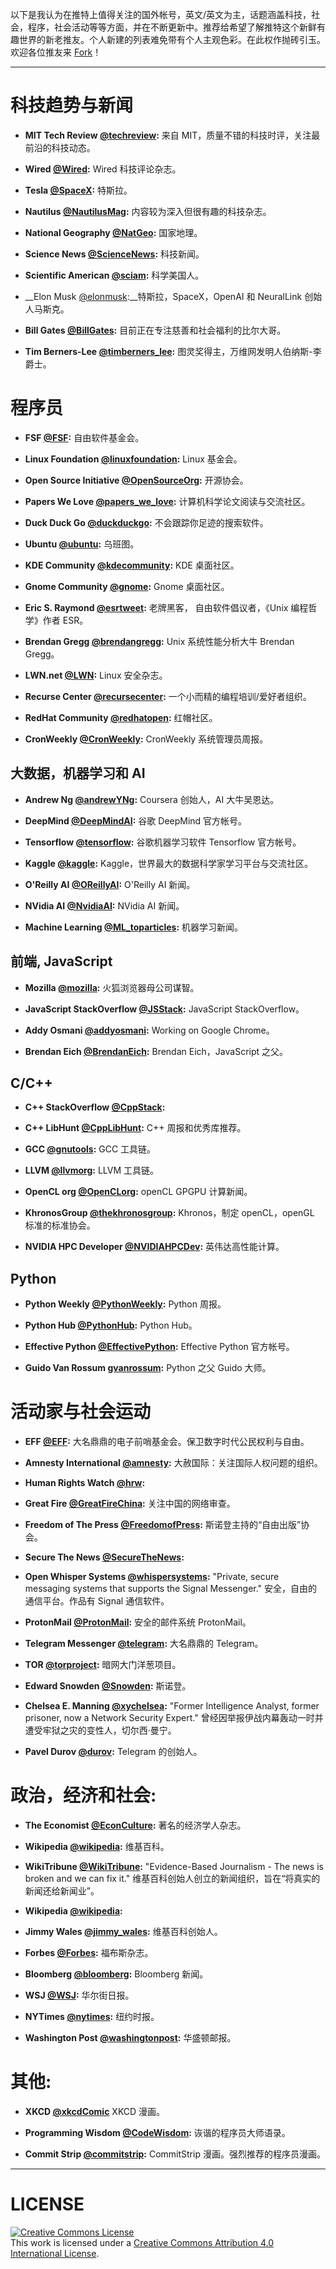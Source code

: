 以下是我认为在推特上值得关注的国外帐号，英文/英文为主，话题涵盖科技，社会，程序，社会活动等等方面，并在不断更新中。推荐给希望了解推特这个新鲜有趣世界的新老推友。个人新建的列表难免带有个人主观色彩。在此权作抛砖引玉。欢迎各位推友来 [Fork](https://github.com/hxy9243/whotofollowontwitter)！

-----

# 科技趋势与新闻

- __MIT Tech Review [@techreview](https://twitter.com/techreview):__ 来自 MIT，质量不错的科技时评，关注最前沿的科技动态。

- __Wired [@Wired](https://twitter.com/wired):__ Wired 科技评论杂志。

- __Tesla [@SpaceX](https://twitter.com/TelsaMotors):__ 特斯拉。

- __Nautilus [@NautilusMag](https://twitter.com/NautilusMag):__ 内容较为深入但很有趣的科技杂志。

- __National Geography [@NatGeo](https://twitter.com/NatGeo):__ 国家地理。

- __Science News [@ScienceNews](https://twitter.com/ScienceNews):__ 科技新闻。

- __Scientific American [@sciam](https://twitter.com/sciam):__ 科学美国人。

- __Elon Musk [@elonmusk](https://twitter.com/elonmusk):__特斯拉，SpaceX，OpenAI 和 NeuralLink 创始人马斯克。

- __Bill Gates [@BillGates](https://twitter.com/BillGates):__ 目前正在专注慈善和社会福利的比尔大哥。

- __Tim Berners-Lee [@timberners_lee](https://twitter.com/timberners_lee):__ 图灵奖得主，万维网发明人伯纳斯-李爵士。

# 程序员

- __FSF [@FSF](https://twitter.com/fsf):__ 自由软件基金会。

- __Linux Foundation [@linuxfoundation](https://twitter.com/linuxfoundation):__ Linux 基金会。

- __Open Source Initiative [@OpenSourceOrg](https://twitter.com/OpenSourceOrg):__ 开源协会。

- __Papers We Love [@papers_we_love](http:s//twitter.com/papers_we_love):__ 计算机科学论文阅读与交流社区。

- __Duck Duck Go [@duckduckgo](https://twitter.com/duckduckgo):__ 不会跟踪你足迹的搜索软件。

- __Ubuntu [@ubuntu](https://twitter.com/ubuntu):__ 乌班图。

- __KDE Community [@kdecommunity](https://twitter.com/kdecommunity):__ KDE 桌面社区。

- __Gnome Community [@gnome](https://twitter.com/gnome):__ Gnome 桌面社区。

- __Eric S. Raymond [@esrtweet](https://twitter.com/esrtweet):__ 老牌黑客， 自由软件倡议者，《Unix 编程哲学》作者 ESR。

- __Brendan Gregg [@brendangregg](https://twitter.com/brendangregg):__ Unix 系统性能分析大牛 Brendan Gregg。

- __LWN.net [@LWN](https://twitter.com/lwnnet):__ Linux 安全杂志。

- __Recurse Center [@recursecenter](https://twitter.com/recursecenter):__ 一个小而精的编程培训/爱好者组织。

- __RedHat Community [@redhatopen](https://twitter.com/redhatopen):__ 红帽社区。

- __CronWeekly [@CronWeekly](https://twitter.com/CronWeekly):__ CronWeekly 系统管理员周报。


## 大数据，机器学习和 AI

- __Andrew Ng [@andrewYNg](https://twitter.com/AndrewYNg):__ Coursera 创始人，AI 大牛吴恩达。

- __DeepMind [@DeepMindAI](https://twitter.com/DeepMindAI):__ 谷歌 DeepMind 官方帐号。

- __Tensorflow [@tensorflow](https://twitter.com/Tensorflow):__ 谷歌机器学习软件 Tensorflow 官方帐号。

- __Kaggle [@kaggle](https://twitter.com/kaggle):__ Kaggle，世界最大的数据科学家学习平台与交流社区。

- __O'Reilly AI [@OReillyAI](https://twitter.com/OReillyAI):__ O'Reilly AI 新闻。

- __NVidia AI [@NvidiaAI](https://twitter.com/NvidiaAI):__ NVidia AI 新闻。

- __Machine Learning [@ML_toparticles](https://twitter.com/ML_toparticles):__ 机器学习新闻。

## 前端, JavaScript

- __Mozilla [@mozilla](https://twitter.com/mozilla):__ 火狐浏览器母公司谋智。

- __JavaScript StackOverflow [@JSStack](https://twitter.com/JSStack):__ JavaScript StackOverflow。

- __Addy Osmani [@addyosmani](https://twitter.com/addyosmani):__  Working on Google Chrome。

- __Brendan Eich [@BrendanEich](https://twitter.com/BrendanEich):__ Brendan Eich，JavaScript 之父。

## C/C++

- __C++ StackOverflow [@CppStack](https://twitter.com/CppStack):__

- __C++ LibHunt [@CppLibHunt](https://twitter.com/cpplibhunt):__ C++ 周报和优秀库推荐。

- __GCC [@gnutools](https://twitter.com/gnutools):__ GCC 工具链。

- __LLVM [@llvmorg](https://twitter.com/llvmorg):__ LLVM 工具链。

- __OpenCL org [@OpenCLorg](https://twitter.com/OpenCLorg):__ openCL GPGPU 计算新闻。

- __KhronosGroup [@thekhronosgroup](https://twitter.com/thekhronosgroup):__ Khronos，制定 openCL，openGL 标准的标准协会。

- __NVIDIA HPC Developer [@NVIDIAHPCDev](https://twitter.com/NVIDIAHPCDev):__ 英伟达高性能计算。


## Python

- __Python Weekly [@PythonWeekly](https://twitter.com/PythonWeekly):__ Python 周报。

- __Python Hub [@PythonHub](https://twitter.com/PythonHub):__ Python Hub。

- __Effective Python [@EffectivePython](https://twitter.com/EffectivePython):__ Effective Python 官方帐号。

- __Guido Van Rossum [gvanrossum](https://twitter.com/gvanrossum):__ Python 之父 Guido 大师。

# 活动家与社会运动

- __EFF [@EFF](https://twitter.com/EFF):__ 大名鼎鼎的电子前哨基金会。保卫数字时代公民权利与自由。

- __Amnesty International [@amnesty](https://twitter.com/amnesty):__ 大赦国际：关注国际人权问题的组织。

- __Human Rights Watch [@hrw](https://twitter.com/hrw):__

- __Great Fire [@GreatFireChina](https://twitter.com/GreatFireChina):__  关注中国的网络审查。

- __Freedom of The Press [@FreedomofPress](https://twitter.com/FreedomofPress):__ 斯诺登主持的“自由出版”协会。

- __Secure The News [@SecureTheNews](https://twitter.com/SecureTheNews):__

- __Open Whisper Systems [@whispersystems](https://twitter.com/whispersystems):__  "Private, secure messaging systems that supports the Signal Messenger." 安全，自由的通信平台。作品有 Signal 通信软件。

- __ProtonMail [@ProtonMail](https://twitter.com/ProtonMail):__ 安全的邮件系统 ProtonMail。

- __Telegram Messenger [@telegram](https://twitter.com/telegram):__ 大名鼎鼎的 Telegram。

- __TOR [@torproject](https://twitter.com/torproject):__ 暗网大门洋葱项目。

- __Edward Snowden [@Snowden](https://twitter.com/snowden):__ 斯诺登。

- __Chelsea E. Manning [@xychelsea](https://twitter.com/xychelsea):__  "Former Intelligence Analyst, former prisoner, now a Network Security Expert." 曾经因举报伊战内幕轰动一时并遭受牢狱之灾的变性人，切尔西·曼宁。

- __Pavel Durov [@durov](https://twitter.com/durov):__ Telegram 的创始人。

# 政治，经济和社会:

- __The Economist [@EconCulture](https://twitter.com/@EconCulture):__ 著名的经济学人杂志。

- __Wikipedia [@wikipedia](https://twitter.com/wikipedia):__ 维基百科。

- __WikiTribune [@WikiTribune](https://twitter.com/WikiTribune):__  "Evidence-Based Journalism - The news is broken and we can fix it." 维基百科创始人创立的新闻组织，旨在“将真实的新闻还给新闻业”。

- __Wikipedia [@wikipedia](https://twitter.com/@wikipedia):__

- __Jimmy Wales [@jimmy_wales](https://twitter.com/jimmy_wales):__ 维基百科创始人。

- __Forbes [@Forbes](https://twitter.com/Forbes):__ 福布斯杂志。

- __Bloomberg [@bloomberg](https://twitter.com/Bloomberg):__ Bloomberg 新闻。

- __WSJ [@WSJ](https://twitter.com/WSJ):__ 华尔街日报。

- __NYTimes [@nytimes](https:/twitter.com/nytimes):__ 纽约时报。

- __Washington Post [@washingtonpost](https://twitter.com/washingtonpost):__ 华盛顿邮报。

# 其他:

- __XKCD [@xkcdComic](https://twitter.com/xkcdComic)__ XKCD 漫画。

- __Programming Wisdom [@CodeWisdom](https://twitter.com/CodeWisdom):__ 诙谐的程序员大师语录。

- __Commit Strip [@commitstrip](https://twitter.com/commitstrip):__ CommitStrip 漫画。强烈推荐的程序员漫画。

-----

# LICENSE


<a rel="license" href="http://creativecommons.org/licenses/by/4.0/"><img alt="Creative Commons License" style="border-width:0" src="https://i.creativecommons.org/l/by/4.0/88x31.png" /></a><br />This work is licensed under a <a rel="license" href="http://creativecommons.org/licenses/by/4.0/">Creative Commons Attribution 4.0 International License</a>.
